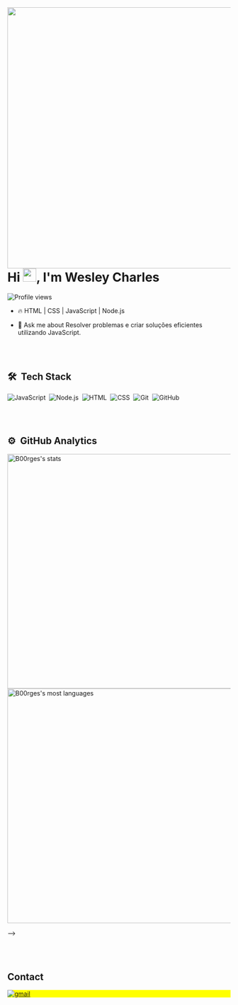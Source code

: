 <img align="right" height="590em" src="https://raw.githubusercontent.com/gist/B00rges/f374a232d5b908d7686bbe754a27e8a2/raw/2b7fa78f39b654715b77ed0fd9b47f45b9975ddd/githubcard.svg"/>
<h1 align="left">Hi <img src="https://raw.githubusercontent.com/kaueMarques/kaueMarques/master/hi.gif" height="30px">, I'm Wesley Charles</h1>
<p align="left"> <img src="https://komarev.com/ghpvc/?username=B00rges&color=yellow" alt="Profile views" /> </p>

- 🔥 HTML | CSS | JavaScript | Node.js 

- 💬 Ask me about Resolver problemas e criar soluções eficientes utilizando JavaScript.

<br><br>

## 🛠 &nbsp;Tech Stack

![JavaScript](https://img.shields.io/badge/-JavaScript-05122A?style=flat&logo=javascript)&nbsp;
![Node.js](https://img.shields.io/badge/-Node.js-05122A?style=flat&logo=node.js)&nbsp;
![HTML](https://img.shields.io/badge/-HTML-05122A?style=flat&logo=HTML5)&nbsp;
![CSS](https://img.shields.io/badge/-CSS-05122A?style=flat&logo=CSS3&logoColor=1572B6)&nbsp;
![Git](https://img.shields.io/badge/-Git-05122A?style=flat&logo=git)&nbsp;
![GitHub](https://img.shields.io/badge/-GitHub-05122A?style=flat&logo=github)&nbsp;

<br><br>

## ⚙️ &nbsp;GitHub Analytics

<p align="left">
<img width="530em" src="https://github-readme-stats.vercel.app/api?username=B00rges&show_icons=true&theme=vision-friendly-dark" alt="B00rges's stats"/>
<img width="530em" src="https://github-readme-stats.vercel.app/api/top-langs/?username=B00rges&layout=compact&theme=vision-friendly-dark" alt="B00rges's most languages"/>
</p>
-->

<br><br>

## Contact

<p align="left" style="background:yellow">
<a href="" target="_blank">
  <img align="center" src="https://img.shields.io/badge/-B00rges-05122A?style=flat&logo=gmail" alt="gmail"/>
</a>

<!--

<img width="490em" src="https://github-readme-twitter-gazf.vercel.app/api?id=maykbrito&layout=wide&show_reply=off&show_retweet=off" />


**maykbrito/maykbrito** is a ✨ _special_ ✨ repository because its `README.md` (this file) appears on your GitHub profile.

Here are some ideas to get you started:

- 🔭 I’m currently working on ...
- 🌱 I’m currently learning ...
- 👯 I’m looking to collaborate on ...
- 🤔 I’m looking for help with ...
- 💬 Ask me about ...
- 📫 How to reach me: ...
- 😄 Pronouns: ...
- ⚡ Fun fact: ...
-->
